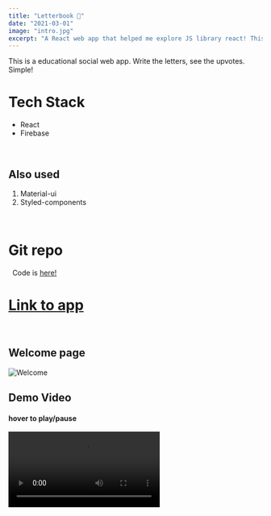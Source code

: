 ```yaml
---
title: "Letterbook 📖"
date: "2021-03-01"
image: "intro.jpg"
excerpt: "A React web app that helped me explore JS library react! This is to draw letters and see how others draw and vote them"
---
```


This is a educational social web app. Write the letters, see the upvotes. Simple!
&nbsp;
# Tech Stack

- React
- Firebase

&nbsp;
## Also used
1. Material-ui
1. Styled-components

&nbsp;
# Git repo
&nbsp;
Code is [here!](https://github.com/thoushif/letter-book.git)
&nbsp;
# [Link to app](https://letterbook.netlify.app/)
&nbsp;
 
## Welcome page
![Welcome](intro.jpg)

## Demo Video 
#### hover to play/pause
![video-demo](https://letterbook.s3.us-east-2.amazonaws.com/IMG_7656.MOV)
